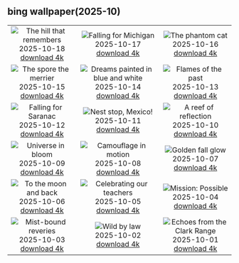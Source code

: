 ## bing wallpaper(2025-10)

|  |  |  |
| :----: | :----: | :----: |
| ![The hill that remembers](https://cn.bing.com/th?id=OHR.SilburyHill_EN-US2485144120_UHD.jpg&pid=hp&w=384&h=216&rs=1&c=4) <br/>2025-10-18 [download 4k](https://cn.bing.com/th?id=OHR.SilburyHill_EN-US2485144120_UHD.jpg)| ![Falling for Michigan](https://cn.bing.com/th?id=OHR.RockRiverFalls_EN-US2428797661_UHD.jpg&pid=hp&w=384&h=216&rs=1&c=4) <br/>2025-10-17 [download 4k](https://cn.bing.com/th?id=OHR.RockRiverFalls_EN-US2428797661_UHD.jpg)| ![The phantom cat](https://cn.bing.com/th?id=OHR.SiberianLynx_EN-US0696336220_UHD.jpg&pid=hp&w=384&h=216&rs=1&c=4) <br/>2025-10-16 [download 4k](https://cn.bing.com/th?id=OHR.SiberianLynx_EN-US0696336220_UHD.jpg)|
| ![The spore the merrier](https://cn.bing.com/th?id=OHR.AmethystLaccaria_EN-US0640413961_UHD.jpg&pid=hp&w=384&h=216&rs=1&c=4) <br/>2025-10-15 [download 4k](https://cn.bing.com/th?id=OHR.AmethystLaccaria_EN-US0640413961_UHD.jpg)| ![Dreams painted in blue and white](https://cn.bing.com/th?id=OHR.OiaSantorini_EN-US0585833457_UHD.jpg&pid=hp&w=384&h=216&rs=1&c=4) <br/>2025-10-14 [download 4k](https://cn.bing.com/th?id=OHR.OiaSantorini_EN-US0585833457_UHD.jpg)| ![Flames of the past](https://cn.bing.com/th?id=OHR.MuleCanyon_EN-US0527899523_UHD.jpg&pid=hp&w=384&h=216&rs=1&c=4) <br/>2025-10-13 [download 4k](https://cn.bing.com/th?id=OHR.MuleCanyon_EN-US0527899523_UHD.jpg)|
| ![Falling for Saranac](https://cn.bing.com/th?id=OHR.SaranacLake_EN-US0445660450_UHD.jpg&pid=hp&w=384&h=216&rs=1&c=4) <br/>2025-10-12 [download 4k](https://cn.bing.com/th?id=OHR.SaranacLake_EN-US0445660450_UHD.jpg)| ![Nest stop, Mexico!](https://cn.bing.com/th?id=OHR.WoodDuckHen_EN-US0382439406_UHD.jpg&pid=hp&w=384&h=216&rs=1&c=4) <br/>2025-10-11 [download 4k](https://cn.bing.com/th?id=OHR.WoodDuckHen_EN-US0382439406_UHD.jpg)| ![A reef of reflection](https://cn.bing.com/th?id=OHR.MonurikiFiji_EN-US0326449622_UHD.jpg&pid=hp&w=384&h=216&rs=1&c=4) <br/>2025-10-10 [download 4k](https://cn.bing.com/th?id=OHR.MonurikiFiji_EN-US0326449622_UHD.jpg)|
| ![Universe in bloom](https://cn.bing.com/th?id=OHR.WebbPillars_EN-US0251661895_UHD.jpg&pid=hp&w=384&h=216&rs=1&c=4) <br/>2025-10-09 [download 4k](https://cn.bing.com/th?id=OHR.WebbPillars_EN-US0251661895_UHD.jpg)| ![Camouflage in motion](https://cn.bing.com/th?id=OHR.OctopusCyanea_EN-US0194861123_UHD.jpg&pid=hp&w=384&h=216&rs=1&c=4) <br/>2025-10-08 [download 4k](https://cn.bing.com/th?id=OHR.OctopusCyanea_EN-US0194861123_UHD.jpg)| ![Golden fall glow](https://cn.bing.com/th?id=OHR.RidgwayAspens_EN-US0136548884_UHD.jpg&pid=hp&w=384&h=216&rs=1&c=4) <br/>2025-10-07 [download 4k](https://cn.bing.com/th?id=OHR.RidgwayAspens_EN-US0136548884_UHD.jpg)|
| ![To the moon and back](https://cn.bing.com/th?id=OHR.AnshunBridge_EN-US0059795497_UHD.jpg&pid=hp&w=384&h=216&rs=1&c=4) <br/>2025-10-06 [download 4k](https://cn.bing.com/th?id=OHR.AnshunBridge_EN-US0059795497_UHD.jpg)| ![Celebrating our teachers](https://cn.bing.com/th?id=OHR.TeacherOwl_EN-US9991815804_UHD.jpg&pid=hp&w=384&h=216&rs=1&c=4) <br/>2025-10-05 [download 4k](https://cn.bing.com/th?id=OHR.TeacherOwl_EN-US9991815804_UHD.jpg)| ![Mission: Possible](https://cn.bing.com/th?id=OHR.DragonEndeavour_EN-US9321246369_UHD.jpg&pid=hp&w=384&h=216&rs=1&c=4) <br/>2025-10-04 [download 4k](https://cn.bing.com/th?id=OHR.DragonEndeavour_EN-US9321246369_UHD.jpg)|
| ![Mist-bound reveries](https://cn.bing.com/th?id=OHR.SkyeHeather_EN-US9221942108_UHD.jpg&pid=hp&w=384&h=216&rs=1&c=4) <br/>2025-10-03 [download 4k](https://cn.bing.com/th?id=OHR.SkyeHeather_EN-US9221942108_UHD.jpg)| ![Wild by law](https://cn.bing.com/th?id=OHR.OxbowBend_EN-US8471628790_UHD.jpg&pid=hp&w=384&h=216&rs=1&c=4) <br/>2025-10-02 [download 4k](https://cn.bing.com/th?id=OHR.OxbowBend_EN-US8471628790_UHD.jpg)| ![Echoes from the Clark Range](https://cn.bing.com/th?id=OHR.YosemiteClark_EN-US8503376225_UHD.jpg&pid=hp&w=384&h=216&rs=1&c=4) <br/>2025-10-01 [download 4k](https://cn.bing.com/th?id=OHR.YosemiteClark_EN-US8503376225_UHD.jpg)|
